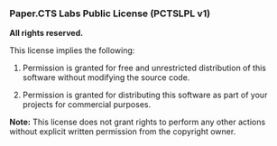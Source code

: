 ### Paper.CTS Labs Public License (PCTSLPL v1)

**All rights reserved.**

This license implies the following:

1. Permission is granted for free and unrestricted distribution of this software without modifying the source code.

2. Permission is granted for distributing this software as part of your projects for commercial purposes.

**Note:** This license does not grant rights to perform any other actions without explicit written permission from the copyright owner.